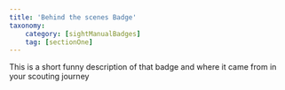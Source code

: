```yaml
---
title: 'Behind the scenes Badge'
taxonomy:
    category: [sightManualBadges]
    tag: [sectionOne]
---
```

This is a short funny description of that badge and where it came from in your scouting journey
